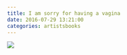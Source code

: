 ```yaml
---
title: I am sorry for having a vagina
date: 2016-07-29 13:21:00
categories: artistsbooks
---
```


<img src="{{ site.baseurl }}/images/raw/yasak.jpg">
